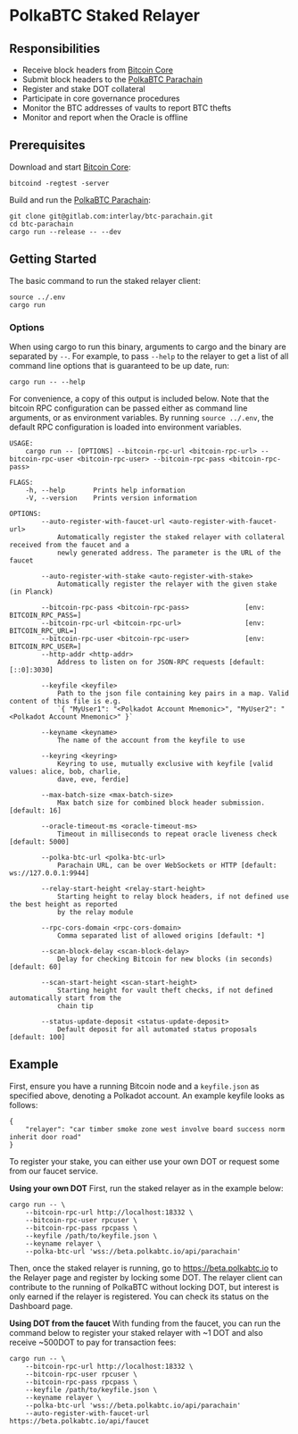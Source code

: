 # PolkaBTC Staked Relayer

## Responsibilities

- Receive block headers from [Bitcoin Core](https://github.com/bitcoin/bitcoin)
- Submit block headers to the [PolkaBTC Parachain](https://github.com/interlay/BTC-Parachain)
- Register and stake DOT collateral
- Participate in core governance procedures
- Monitor the BTC addresses of vaults to report BTC thefts
- Monitor and report when the Oracle is offline

## Prerequisites

Download and start [Bitcoin Core](https://bitcoin.org/en/bitcoin-core/):

```
bitcoind -regtest -server
```

Build and run the [PolkaBTC Parachain](https://gitlab.com/interlay/btc-parachain):

```
git clone git@gitlab.com:interlay/btc-parachain.git
cd btc-parachain
cargo run --release -- --dev
```

## Getting Started

The basic command to run the staked relayer client:

```
source ../.env
cargo run
```

### Options

When using cargo to run this binary, arguments to cargo and the binary are separated by `--`. For example, to pass `--help` to the relayer to get a list of all command line options that is guaranteed to be up date, run:

```
cargo run -- --help
```

For convenience, a copy of this output is included below. Note that the bitcoin RPC configuration can be passed either as command line arguments, or as environment variables. By running `source ../.env`, the default RPC configuration is loaded into environment variables.

```
USAGE:
    cargo run -- [OPTIONS] --bitcoin-rpc-url <bitcoin-rpc-url> --bitcoin-rpc-user <bitcoin-rpc-user> --bitcoin-rpc-pass <bitcoin-rpc-pass>

FLAGS:
    -h, --help       Prints help information
    -V, --version    Prints version information

OPTIONS:
        --auto-register-with-faucet-url <auto-register-with-faucet-url>
            Automatically register the staked relayer with collateral received from the faucet and a
            newly generated address. The parameter is the URL of the faucet

        --auto-register-with-stake <auto-register-with-stake>
            Automatically register the relayer with the given stake (in Planck)

        --bitcoin-rpc-pass <bitcoin-rpc-pass>              [env: BITCOIN_RPC_PASS=]
        --bitcoin-rpc-url <bitcoin-rpc-url>                [env: BITCOIN_RPC_URL=]
        --bitcoin-rpc-user <bitcoin-rpc-user>              [env: BITCOIN_RPC_USER=]
        --http-addr <http-addr>
            Address to listen on for JSON-RPC requests [default: [::0]:3030]

        --keyfile <keyfile>
            Path to the json file containing key pairs in a map. Valid content of this file is e.g.
            `{ "MyUser1": "<Polkadot Account Mnemonic>", "MyUser2": "<Polkadot Account Mnemonic>" }`

        --keyname <keyname>
            The name of the account from the keyfile to use

        --keyring <keyring>
            Keyring to use, mutually exclusive with keyfile [valid values: alice, bob, charlie,
            dave, eve, ferdie]

        --max-batch-size <max-batch-size>
            Max batch size for combined block header submission. [default: 16]

        --oracle-timeout-ms <oracle-timeout-ms>
            Timeout in milliseconds to repeat oracle liveness check [default: 5000]

        --polka-btc-url <polka-btc-url>
            Parachain URL, can be over WebSockets or HTTP [default: ws://127.0.0.1:9944]

        --relay-start-height <relay-start-height>
            Starting height to relay block headers, if not defined use the best height as reported
            by the relay module

        --rpc-cors-domain <rpc-cors-domain>
            Comma separated list of allowed origins [default: *]

        --scan-block-delay <scan-block-delay>
            Delay for checking Bitcoin for new blocks (in seconds) [default: 60]

        --scan-start-height <scan-start-height>
            Starting height for vault theft checks, if not defined automatically start from the
            chain tip

        --status-update-deposit <status-update-deposit>
            Default deposit for all automated status proposals [default: 100]
```

## Example

First, ensure you have a running Bitcoin node and a `keyfile.json` as specified above, denoting a Polkadot account. An example keyfile looks as follows:
```
{ 
    "relayer": "car timber smoke zone west involve board success norm inherit door road" 
}
```

To register your stake, you can either use your own DOT or request some from our faucet service.


**Using your own DOT**
First, run the staked relayer as in the example below:
```
cargo run -- \
    --bitcoin-rpc-url http://localhost:18332 \
    --bitcoin-rpc-user rpcuser \
    --bitcoin-rpc-pass rpcpass \
    --keyfile /path/to/keyfile.json \
    --keyname relayer \
    --polka-btc-url 'wss://beta.polkabtc.io/api/parachain'
```

Then, once the staked relayer is running, go to https://beta.polkabtc.io to the Relayer page and register by locking some DOT. The relayer client can contribute to the running of PolkaBTC without locking DOT, but interest is only earned if the relayer is registered. You can check its status on the Dashboard page.

**Using DOT from the faucet**
With funding from the faucet, you can run the command below to register your staked relayer with ~1 DOT and also receive ~500DOT to pay for transaction fees:
```
cargo run -- \
    --bitcoin-rpc-url http://localhost:18332 \
    --bitcoin-rpc-user rpcuser \
    --bitcoin-rpc-pass rpcpass \
    --keyfile /path/to/keyfile.json \
    --keyname relayer \
    --polka-btc-url 'wss://beta.polkabtc.io/api/parachain'
    --auto-register-with-faucet-url https://beta.polkabtc.io/api/faucet
```

